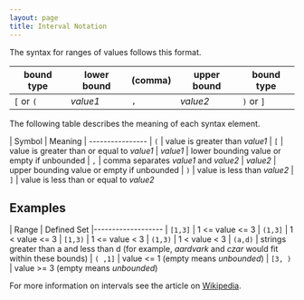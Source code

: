 ```yaml
---
layout: page
title: Interval Notation
---
```


The syntax for ranges of values follows this format.

| bound type | lower bound | (comma) | upper bound | bound type |
-------------|------------|------|-------|---------|
| `[` or `(` | _value1_ | `,` | _value2_ | `)` or `]` |

The following table describes the meaning of each syntax element.

| Symbol | Meaning
| ----------------
| `(` | value is greater than _value1_
| `[` | value is greater than or equal to _value1_
| _value1_ | lower bounding value or empty if unbounded
| `,` | comma separates _value1_ and _value2_
| _value2_ | upper bounding value or empty if unbounded
| `)` | value is less than _value2_
| `]` | value is less than or equal to _value2_


## Examples

| Range | Defined Set
|-------------------
| `[1,3]` | 1 <= value <= 3
| `(1,3]` | 1 < value <= 3
| `[1,3)` | 1 <= value < 3
| `(1,3)` | 1 < value < 3
| `(a,d)` | strings greater than a and less than d (for example, _aardvark_ and _czar_ would fit within these bounds)
| `( ,1]` | value <= 1 (empty means <i>unbounded</i>)
| `[3, )` | value >= 3 (empty means <i>unbounded</i>)

For more information on intervals see the article on <a href="http://en.wikipedia.org/wiki/Interval_(mathematics)">Wikipedia</a>.

